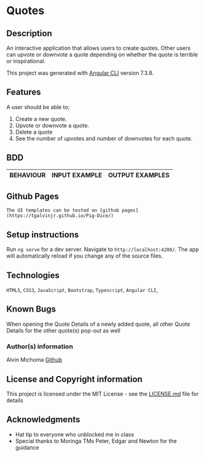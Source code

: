 # Quotes

## Description
An interactive application that allows users to create quotes. Other users can upvote or downvote a quote depending on whether the quote is terrible or inspirational.

This project was generated with [Angular CLI](https://github.com/angular/angular-cli) version 7.3.8.

## Features
A user should be able to;
1. Create a new quote.
2. Upvote or downvote a quote.
3. Delete a quote
4. See the number of upvotes and number of downvotes for each quote.

## BDD
| BEHAVIOUR                            | INPUT EXAMPLE                           | OUTPUT EXAMPLES       |
|--------------------------------------|:------------------------------------:|--------------------------|

## Github Pages
    The UI templates can be tested on [github pages](https://tgalvinjr.github.io/Pig-Dice/)
    
## Setup instructions


Run `ng serve` for a dev server. Navigate to `http://localhost:4200/`. The app will automatically reload if you change any of the source files.

## Technologies 
`HTML5`, `CSS3`, `JavaScript`, `Bootstrap`, `Typescript`, `Angular CLI`, 

## Known Bugs
When opening the Quote Details of a newly added quote, all other Quote Details for the other quote(s) pop-out as well

### Author(s) information
Alvin Michoma
[Github](https://github.com/tgalvinjr)

## License and Copyright information
This project is licensed under the MIT License - see the [LICENSE.md](https://github.com/tgalvinjr/Pig-Dice/blob/master/LICENSE) file for details

## Acknowledgments
- Hat tip to everyone who unblocked me in class
- Special thanks to Moringa TMs Peter, Edgar and Newton for the guidance 
